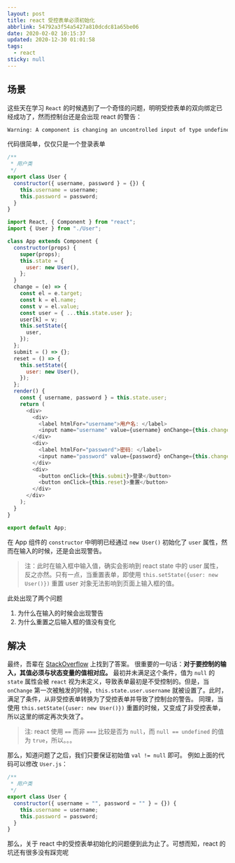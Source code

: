 ```yaml
---
layout: post
title: react 受控表单必须初始化
abbrlink: 54792a3f54a5427a810dcdc81a65be06
date: 2020-02-02 10:15:37
updated: 2020-12-30 01:01:58
tags:
  - react
sticky: null
---
```


## 场景

这些天在学习 `React` 的时候遇到了一个奇怪的问题，明明受控表单的双向绑定已经成功了，然而控制台还是会出现 react 的警告：

```sh
Warning: A component is changing an uncontrolled input of type undefined to be controlled. Input elements should not switch from uncontrolled to controlled (or vice versa). Decide between using a controlled or uncontrolled input element for the lifetime of the component.
```

代码很简单，仅仅只是一个登录表单

```js
/**
 * 用户类
 */
export class User {
  constructor({ username, password } = {}) {
    this.username = username;
    this.password = password;
  }
}
```

```js
import React, { Component } from "react";
import { User } from "./User";

class App extends Component {
  constructor(props) {
    super(props);
    this.state = {
      user: new User(),
    };
  }
  change = (e) => {
    const el = e.target;
    const k = el.name;
    const v = el.value;
    const user = { ...this.state.user };
    user[k] = v;
    this.setState({
      user,
    });
  };
  submit = () => {};
  reset = () => {
    this.setState({
      user: new User(),
    });
  };
  render() {
    const { username, password } = this.state.user;
    return (
      <div>
        <div>
          <label htmlFor="username">用户名: </label>
          <input name="username" value={username} onChange={this.change} />
        </div>
        <div>
          <label htmlFor="password">密码: </label>
          <input name="password" value={password} onChange={this.change} />
        </div>
        <div>
          <button onClick={this.submit}>登录</button>
          <button onClick={this.reset}>重置</button>
        </div>
      </div>
    );
  }
}

export default App;
```

在 App 组件的 `constructor` 中明明已经通过 `new User()` 初始化了 `user` 属性，然而在输入的时候，还是会出现警告。

> 注：此时在输入框中输入值，确实会影响到 react state 中的 user 属性，反之亦然。只有一点，当重置表单，即使用 `this.setState({user: new User()})` 重置 user 对象无法影响到页面上输入框的值。

此处出现了两个问题

1.  为什么在输入的时候会出现警告
1.  为什么重置之后输入框的值没有变化

## 解决

最终，吾辈在 [StackOverflow](https://stackoverflow.com/questions/37427508) 上找到了答案。
很重要的一句话：**对于要控制的输入，其值必须与状态变量的值相对应。**
最初并未满足这个条件，值为 `null` 的 `state` 属性会被 `react` 视为未定义，导致表单最初是不受控制的。但是，当 `onChange` 第一次被触发的时候，`this.state.user.username` 就被设置了。此时，满足了条件，从非受控表单转换为了受控表单并导致了控制台的警告。
同理，当使用 `this.setState({user: new User()})` 重置的时候，又变成了非受控表单，所以这里的绑定再次失效了。

> 注: react 使用 `==` 而非 `===` 比较是否为 `null`，而 `null == undefined` 的值为 `true`，所以。。。

那么，知道问题了之后，我们只要保证初始值 `val != null` 即可。
例如上面的代码可以修改 `User.js`：

```js
/**
 * 用户类
 */
export class User {
  constructor({ username = "", password = "" } = {}) {
    this.username = username;
    this.password = password;
  }
}
```

那么，关于 react 中的受控表单初始化的问题便到此为止了。可想而知，react 的坑还有很多没有踩完呢
